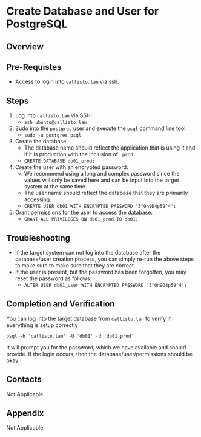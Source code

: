 # Create Database and User for PostgreSQL
## Overview

## Pre-Requistes
* Access to login into `callisto.lan` via ssh.

## Steps
1. Log into `callisto.lan` via SSH:
    * `ssh ubuntu@callisto.lan`
1. Sudo into the `postgres` user and execute the `psql` command line tool.
    * `sudo -u postgres psql`
1. Create the database:
    * The database name should reflect the application that is using it and if it is production with the inclusion of `_prod`.
    * `CREATE DATABASE db01_prod;`
1. Create the user with an encrypted password:
    * We recommend using a long and complex password since the values will only be saved here and can be input into the target system at the same time.
    * The user name should reflect the database that they are primarily accessing.
    * `CREATE USER db01 WITH ENCRYPTED PASSWORD '3^On9D4p59^4';`
1. Grant permissions for the user to access the database:
    * `GRANT ALL PRIVILEGES ON db01_prod TO db01;`

## Troubleshooting
* If the target system can not log into the database after the database/user creation process, you can simply re-run the above steps to make sure to make sure that they are correct.
* If the user is present, but the password has been forgotten, you may reset the password as follows:
    * `ALTER USER db01_user WITH ENCRYPTED PASSWORD '3^On9D4p59^4';`

## Completion and Verification
You can log into the target database from `callisto.lan` to verify if everything is setup correctly
```
psql -h 'callisto.lan' -U 'db01' -d 'db01_prod'
```
It will prompt you for the password, which we have available and should provide.  If the login occurs, then the database/user/permissions should be okay.

## Contacts
Not Applicable

## Appendix
Not Applicable